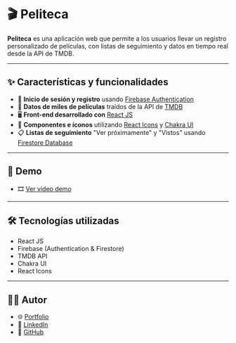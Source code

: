 # 🎬 Peliteca

**Peliteca** es una aplicación web que permite a los usuarios llevar un registro personalizado de películas, con listas de seguimiento y datos en tiempo real desde la API de TMDB.

---

## ✨ Características y funcionalidades

- 🔑 **Inicio de sesión y registro** usando [Firebase Authentication](https://firebase.google.com/docs/auth)
- 🎥 **Datos de miles de películas** traídos de la API de [TMDB](https://developer.themoviedb.org/docs/getting-started)
- 🖥️ **Front-end desarrollado con** [React JS](https://es.react.dev/)
- 🎨 **Componentes e íconos** utilizando [React Icons](https://react-icons.github.io/react-icons/) y [Chakra UI](https://v2.chakra-ui.com/)
- 📋 **Listas de seguimiento** "Ver próximamente" y "Vistos" usando [Firestore Database](https://firebase.google.com/docs/firestore)

---

## 🚀 Demo

- 🎞️ [Ver video demo](https://youtu.be/Jh1B6CiGeHo)

---

## 🛠️ Tecnologías utilizadas

- React JS  
- Firebase (Authentication & Firestore)  
- TMDB API  
- Chakra UI  
- React Icons  

---

## 👨‍💻 Autor

- 🌐 [Portfolio](https://alberto-spaceship.vercel.app)
- 💼 [LinkedIn](https://linkedin.com/in/alberto-caminos)
- 🐙 [GitHub](https://github.com/AlbeerC)
